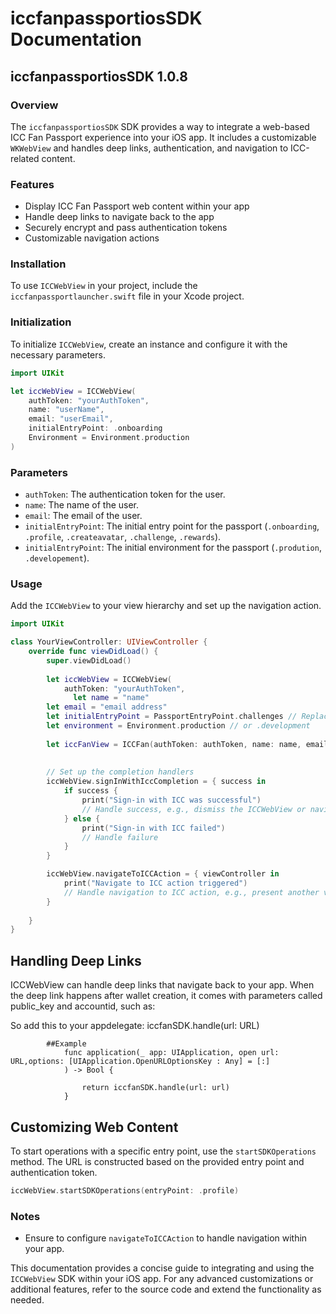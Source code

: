 # iccfanpassportiosSDK Documentation
## iccfanpassportiosSDK 1.0.8

### Overview

The `iccfanpassportiosSDK` SDK provides a way to integrate a web-based ICC Fan Passport experience into your iOS app. It includes a customizable `WKWebView` and handles deep links, authentication, and navigation to ICC-related content.

### Features

- Display ICC Fan Passport web content within your app
- Handle deep links to navigate back to the app
- Securely encrypt and pass authentication tokens
- Customizable navigation actions

### Installation

To use `ICCWebView` in your project, include the `iccfanpassportlauncher.swift` file in your Xcode project.

### Initialization

To initialize `ICCWebView`, create an instance and configure it with the necessary parameters.

```swift
import UIKit

let iccWebView = ICCWebView(
    authToken: "yourAuthToken",
    name: "userName",
    email: "userEmail",
    initialEntryPoint: .onboarding
    Environment = Environment.production
)
```

### Parameters

- `authToken`: The authentication token for the user.
- `name`: The name of the user.
- `email`: The email of the user.
- `initialEntryPoint`: The initial entry point for the passport (`.onboarding`, `.profile`, `.createavatar`, `.challenge`, `.rewards`).
- `initialEntryPoint`: The initial environment for the passport (`.prodution`, `.developement`).

### Usage

Add the `ICCWebView` to your view hierarchy and set up the navigation action.

```swift
import UIKit

class YourViewController: UIViewController {
    override func viewDidLoad() {
        super.viewDidLoad()
        
        let iccWebView = ICCWebView(
            authToken: "yourAuthToken",
              let name = "name"
        let email = "email address"
        let initialEntryPoint = PassportEntryPoint.challenges // Replace with actual entry point
        let environment = Environment.production // or .development
        
        let iccFanView = ICCFan(authToken: authToken, name: name, email: email, initialEntryPoint: initialEntryPoint, environment: environment)
        
        
        // Set up the completion handlers
        iccWebView.signInWithIccCompletion = { success in
            if success {
                print("Sign-in with ICC was successful")
                // Handle success, e.g., dismiss the ICCWebView or navigate to another screen
            } else {
                print("Sign-in with ICC failed")
                // Handle failure
            }
        }

        iccWebView.navigateToICCAction = { viewController in
            print("Navigate to ICC action triggered")
            // Handle navigation to ICC action, e.g., present another view controller
        }
        
    }
}
```

## Handling Deep Links

ICCWebView can handle deep links that navigate back to your app. When the deep link happens after wallet creation, it comes with parameters called public_key and accountid, such as:

So add this to your appdelegate:
            iccfanSDK.handle(url: URL)
            
            ##Example
                func application(_ app: UIApplication, open url: URL,options: [UIApplication.OpenURLOptionsKey : Any] = [:]
                ) -> Bool {
            
                    return iccfanSDK.handle(url: url)
                }


## Customizing Web Content

To start operations with a specific entry point, use the `startSDKOperations` method. The URL is constructed based on the provided entry point and authentication token.

```swift
iccWebView.startSDKOperations(entryPoint: .profile)
```



### Notes

- Ensure to configure `navigateToICCAction` to handle navigation within your app.

This documentation provides a concise guide to integrating and using the `ICCWebView` SDK within your iOS app. For any advanced customizations or additional features, refer to the source code and extend the functionality as needed.
